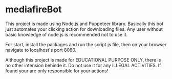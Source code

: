 # mediafireBot



This project is made using Node.js and Puppeteer library. Basically this bot just automates your clicking action for downloading files. Any user without basic knowledge of node.js is recommended not to use it. 

For start, install the packages and run the script.js file, then on your browser navigate to localhost's port 8080.

Although this project is made for EDUCATIONAL PURPOSE ONLY, there is no other intension behinde it. Do not use it for any ILLEGAL ACTIVITIES. If found your are only responsible for your actions!
